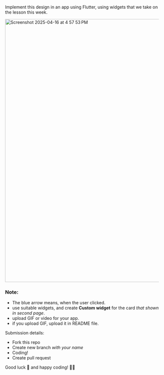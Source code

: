 Implement this design in an app using Flutter, using widgets that we take on the lesson this week.

<img width="863" alt="Screenshot 2025-04-16 at 4 57 53 PM" src="https://github.com/user-attachments/assets/343859dc-9718-4439-9226-2e14c45d8189" />

### Note:
- The blue arrow means, when the user clicked.
- use suitable widgets, and create **Custom widget** for the card *that shown in second page*.
- upload GIF or video for your app.
- if you upload GIF, upload it in README file.

Submission details:
- Fork this repo
- Create new branch *with your name*
- Coding!
- Create pull request

Good luck 🚀 and happy coding! 🧑‍💻
